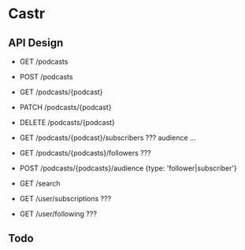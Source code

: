 # Castr


## API Design

- GET /podcasts
- POST /podcasts
- GET /podcasts/{podcast}
- PATCH /podcasts/{podcast}
- DELETE /podcasts/{podcast}
- GET /podcasts/{podcast}/subscribers ??? audience ...
- GET /podcasts/{podcasts}/followers ???
- POST /podcasts/{podcasts}/audience {type: 'follower|subscriber'}
- GET /search
 
- GET /user/subscriptions ???
- GET /user/following ???


## Todo


